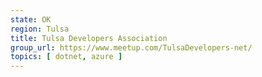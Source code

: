 ```yaml
---
state: OK
region: Tulsa
title: Tulsa Developers Association
group_url: https://www.meetup.com/TulsaDevelopers-net/
topics: [ dotnet, azure ]
---
```

